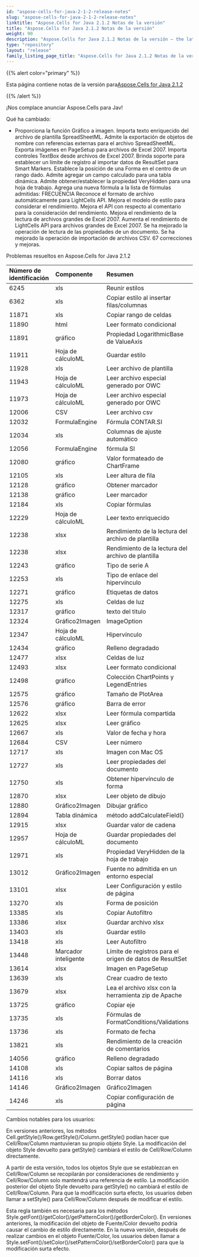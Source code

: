 ```yaml
---
id: "aspose-cells-for-java-2-1-2-release-notes"
slug: "aspose-cells-for-java-2-1-2-release-notes"
linktitle: "Aspose.Cells for Java 2.1.2 Notas de la versión"
title: "Aspose.Cells for Java 2.1.2 Notas de la versión"
weight: 90
description: "Aspose.Cells for Java 2.1.2 Notas de la versión – the latest updates and fixes."
type: "repository"
layout: "release"
family_listing_page_title: "Aspose.Cells for Java 2.1.2 Notas de la versión"
---
```

{{% alert color="primary" %}} 

 Esta página contiene notas de la versión para[Aspose.Cells for Java 2.1.2](https://releases.aspose.com/cells/java/new-releases/aspose.cells-for-java-2.1.2/)

{{% /alert %}} 

 ¡Nos complace anunciar Aspose.Cells para Jav!

 Qué ha cambiado:

- Proporciona la función Gráfico a imagen.
 Importa texto enriquecido del archivo de plantilla SpreadSheetML.
 Admite la exportación de objetos de nombre con referencias externas para el archivo SpreadSheetML.
Exporta imágenes en PageSetup para archivos de Excel 2007.
 Importa controles TextBox desde archivos de Excel 2007.
 Brinda soporte para establecer un límite de registro al importar datos de ResultSet para Smart Markers.
 Establece la posición de una Forma en el centro de un rango dado.
 Admite agregar un campo calculado para una tabla dinámica.
 Admite obtener/establecer la propiedad VeryHidden para una hoja de trabajo.
 Agrega una nueva fórmula a la lista de fórmulas admitidas: FRECUENCIA
 Reconoce el formato de archivo automáticamente para LightCells API.
 Mejora el modelo de estilo para considerar el rendimiento.
 Mejora el API con respecto al comentario para la consideración del rendimiento.
 Mejora el rendimiento de la lectura de archivos grandes de Excel 2007.
 Aumenta el rendimiento de LightCells API para archivos grandes de Excel 2007.
 Se ha mejorado la operación de lectura de las propiedades de un documento.
 Se ha mejorado la operación de importación de archivos CSV.
 67 correcciones y mejoras.

Problemas resueltos en Aspose.Cells for Java 2.1.2



|**Número de identificación** |**Componente** |**Resumen** |
|:- |:- |:- |
|6245 | xls| Reunir estilos|
|6362 | xls| Copiar estilo al insertar filas/columnas|
|11871 | xls| Copiar rango de celdas|
|11890 | html| Leer formato condicional|
|11891 | gráfico| Propiedad LogarithmicBase de ValueAxis|
|11911 | Hoja de cálculoML| Guardar estilo|
|11928 | xls| Leer archivo de plantilla|
|11943 | Hoja de cálculoML| Leer archivo especial generado por OWC|
|11973 | Hoja de cálculoML| Leer archivo especial generado por OWC|
|12006 |CSV | Leer archivo csv|
|12032 | FormulaEngine| Fórmula CONTAR.SI|
|12034 | xls| Columnas de ajuste automático|
|12056 | FormulaEngine| fórmula SI|
|12080 | gráfico| Valor formateado de ChartFrame|
|12105 | xls| Leer altura de fila|
|12128 | gráfico| Obtener marcador|
|12138 | gráfico| Leer marcador|
|12184 | xls| Copiar fórmulas|
|12229 | Hoja de cálculoML| Leer texto enriquecido|
|12238 | xlsx| Rendimiento de la lectura del archivo de plantilla|
|12238 | xlsx| Rendimiento de la lectura del archivo de plantilla|
|12243 | gráfico| Tipo de serie A|
|12253 | xls| Tipo de enlace del hipervínculo|
|12271 | gráfico| Etiquetas de datos|
|12275 | xls| Celdas de luz|
|12317 | gráfico| texto del titulo|
|12324 | Gráfico2Imagen| ImageOption|
|12347 | Hoja de cálculoML| Hipervínculo|
|12434 | gráfico| Relleno degradado|
|12477 | xlsx| Celdas de luz|
|12493 | xlsx| Leer formato condicional|
|12498 | gráfico| Colección ChartPoints y LegendEntries|
|12575 | gráfico| Tamaño de PlotArea|
|12576 | gráfico| Barra de error|
|12622 | xlsx| Leer fórmula compartida|
|12625 | xlsx| Leer gráfico|
|12667 | xls| Valor de fecha y hora|
|12684 |CSV |Leer número|
|12717 | xls| Imagen con Mac OS|
|12727 | xls| Leer propiedades del documento|
|12750 | xls| Obtener hipervínculo de forma|
|12870 | xlsx| Leer objeto de dibujo|
|12880 | Gráfico2Imagen| Dibujar gráfico|
|12894 | Tabla dinámica| método addCalculateField()|
|12915 | xlsx| Guardar valor de cadena|
|12957 | Hoja de cálculoML| Guardar propiedades del documento|
|12971 | xls| Propiedad VeryHidden de la hoja de trabajo|
|13012 | Gráfico2Imagen| Fuente no admitida en un entorno especial|
|13101 | xlsx| Leer Configuración y estilo de página|
|13270 | xls| Forma de posición|
|13385 | xls| Copiar Autofiltro|
|13386 | xlsx| Guardar archivo xlsx|
|13403 | xls| Guardar estilo|
|13418 | xls| Leer Autofiltro|
|13448 | Marcador inteligente| Límite de registros para el origen de datos de ResultSet|
|13614 | xlsx| Imagen en PageSetup|
|13639 | xls| Crear cuadro de texto|
|13679 | xlsx| Lea el archivo xlsx con la herramienta zip de Apache|
|13725 | gráfico| Copiar eje|
|13735 | xls| Fórmulas de FormatConditions/Validations|
|13736 | xls| Formato de fecha|
|13821 | xls| Rendimiento de la creación de comentarios|
|14056 | gráfico| Relleno degradado|
|14108 | xls| Copiar saltos de página|
|14116 | xls| Borrar datos|
|14146 | Gráfico2Imagen| Gráfico2Imagen|
|14246 | xls| Copiar configuración de página|


 Cambios notables para los usuarios:



En versiones anteriores, los métodos Cell.getStyle()/Row.getStyle()/Column.getStyle() podían hacer que Cell/Row/Column mantuvieran su propio objeto Style. La modificación del objeto Style devuelto para getStyle() cambiará el estilo de Cell/Row/Column directamente.

 A partir de esta versión, todos los objetos Style que se establezcan en Cell/Row/Column se recopilarán por consideraciones de rendimiento y Cell/Row/Column solo mantendrá una referencia de estilo. La modificación posterior del objeto Style devuelto para getStyle() no cambiará el estilo de Cell/Row/Column. Para que la modificación surta efecto, los usuarios deben llamar a setStyle() para Cell/Row/Column después de modificar el estilo.

Esta regla también es necesaria para los métodos Style.getFont()/getColor()/getPatternColor()/getBorderColor(). En versiones anteriores, la modificación del objeto de Fuente/Color devuelto podría causar el cambio de estilo directamente. En la nueva versión, después de realizar cambios en el objeto Fuente/Color, los usuarios deben llamar a Style.setFont()/setColor()/setPatternColor()/setBorderColor() para que la modificación surta efecto.
